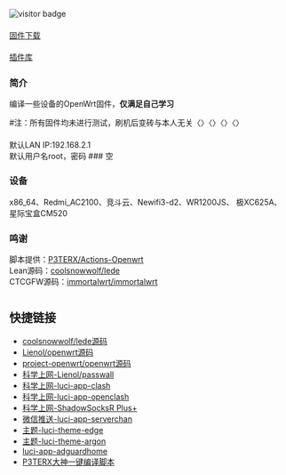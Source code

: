 ![visitor badge](https://visitor-badge.laobi.icu/badge?page_id=keyword&title=visitors)
####
[固件下载](https://github.com/wwz09/Actions-LEDE-OpenWrt/releases)
####
[插件库](https://github.com/wwz09/wwz09-packages)
#####
### 简介
编译一些设备的OpenWrt固件，**仅满足自己学习**

#注：所有固件均未进行测试，刷机后变砖与本人无关〈〉〈〉〈〉〈〉
####
默认LAN IP:192.168.2.1    
默认用户名root，密码 ###  空

### 设备
x86_64、Redmi_AC2100、竞斗云、Newifi3-d2、WR1200JS、 极XC625A、星际宝盒CM520

### 鸣谢
脚本提供：[P3TERX/Actions-Openwrt](https://github.com/P3TERX/Actions-OpenWrt)    
Lean源码：[coolsnowwolf/lede](https://github.com/coolsnowwolf/openwrt)    
CTCGFW源码：[immortalwrt/immortalwrt](https://github.com/immortalwrt/immortalwrt)
#
#
## 快捷链接

- [coolsnowwolf/lede源码](https://github.com/coolsnowwolf/lede.git)
- [Lienol/openwrt源码](https://github.com/Lienol/openwrt.git)
- [project-openwrt/openwrt源码](https://github.com/project-openwrt/openwrt.git)
- [科学上网-Lienol/passwall](https://github.com/xiaorouji/openwrt-package.git)
- [科学上网-luci-app-clash](https://github.com/frainzy1477/luci-app-clash.git)
- [科学上网-luci-app-openclash](https://github.com/vernesong/OpenClash/tree/master)
- [科学上网-ShadowSocksR Plus+](https://github.com/fw876/helloworld.git)
- [微信推送-luci-app-serverchan](https://github.com/tty228/luci-app-serverchan.git)
- [主题-luci-theme-edge](https://github.com/garypang13/luci-theme-edge/tree/18.06)
- [主题-luci-theme-argon](https://github.com/jerrykuku/luci-theme-argon/tree/18.06)
- [luci-app-adguardhome](https://github.com/rufengsuixing/luci-app-adguardhome.git)
- [P3TERX大神一键编译脚本](https://github.com/P3TERX/Actions-OpenWrt)
